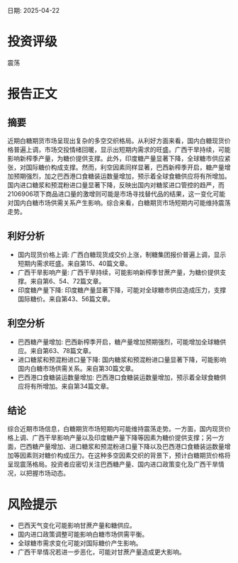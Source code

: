 
日期: 2025-04-22

# 投资评级

震荡

# 报告正文

## 摘要

近期白糖期货市场呈现出复杂的多空交织格局。从利好方面来看，国内白糖现货价格普遍上调，市场交投情绪回暖，显示出短期内需求的旺盛。广西干旱持续，可能影响新榨季产量，为糖价提供支撑。此外，印度糖产量显著下降，全球糖市供应紧张，对国际糖价构成支撑。然而，利空因素同样显著，巴西新榨季开启，糖产量增加预期强烈，加之巴西港口食糖装运数量增加，预示着全球食糖供应将有所增加。国内进口糖浆和预混粉进口量显著下降，反映出国内对糖浆进口管控的趋严，而2106906项下商品进口量的激增则可能是市场寻找替代品的结果，这一变化可能对国内白糖市场供需关系产生影响。综合来看，白糖期货市场短期内可能维持震荡走势。

## 利好分析

* 国内现货价格上调: 广西白糖现货成交价上涨，制糖集团报价普遍上调，显示短期内需求旺盛。来自第15、40篇文章。
* 广西干旱影响产量: 广西干旱持续，可能影响新榨季甘蔗产量，为糖价提供支撑。来自第6、54、72篇文章。
* 印度糖产量下降: 印度糖产量显著下降，可能对全球糖市供应造成压力，支撑国际糖价。来自第43、56篇文章。

## 利空分析

* 巴西糖产量增加: 巴西新榨季开启，糖产量增加预期强烈，可能增加全球糖供应。来自第63、78篇文章。
* 进口糖浆和预混粉进口量下降: 国内糖浆和预混粉进口量显著下降，可能影响国内白糖市场供需关系。来自第30篇文章。
* 巴西港口食糖装运数量增加: 巴西港口食糖装运数量增加，预示着全球食糖供应将有所增加。来自第34篇文章。

## 结论

综合近期市场信息，白糖期货市场短期内可能维持震荡走势。一方面，国内现货价格上调、广西干旱影响产量以及印度糖产量下降等因素为糖价提供支撑；另一方面，巴西糖产量增加、进口糖浆和预混粉进口量下降以及巴西港口食糖装运数量增加等因素则对糖价构成压力。在这种多空因素交织的背景下，预计白糖期货价格将呈现震荡格局。投资者应密切关注巴西糖产量、国内进口政策变化及广西干旱情况，以把握市场动态。

# 风险提示

* 巴西天气变化可能影响甘蔗产量和糖供应。
* 国内进口政策调整可能影响白糖市场供需平衡。
* 全球糖市需求变化可能对国际糖价产生影响。
* 广西干旱情况若进一步恶化，可能对甘蔗产量造成更大影响。

